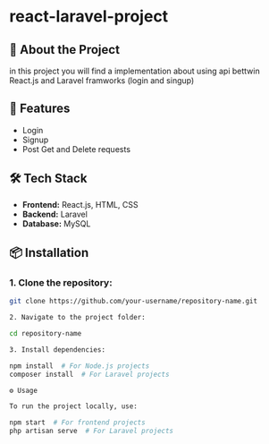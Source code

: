 # react-laravel-project

## 🌟 About the Project
in this project you will find a implementation about using api bettwin React.js and Laravel framworks (login and singup)

## 🚀 Features
- Login
- Signup
- Post Get and Delete requests

## 🛠️ Tech Stack
- **Frontend:** React.js, HTML, CSS
- **Backend:** Laravel
- **Database:** MySQL

## 📦 Installation
### 1. Clone the repository:
```sh
git clone https://github.com/your-username/repository-name.git

2. Navigate to the project folder:

cd repository-name

3. Install dependencies:

npm install  # For Node.js projects
composer install  # For Laravel projects

⚙️ Usage

To run the project locally, use:

npm start  # For frontend projects
php artisan serve  # For Laravel projects
